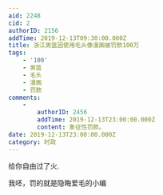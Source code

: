 ```yaml
---
aid: 2248
cid: 2
authorID: 2156
addTime: 2019-12-13T09:30:00.000Z
title: 浙江男篮因使用毛头像漫画被罚款100万
tags:
    - '100'
    - 男篮
    - 毛头
    - 漫画
    - 罚款
comments:
    -
        authorID: 2456
        addTime: 2019-12-13T23:00:00.000Z
        content: 象征性罚款。
date: 2019-12-13T23:00:00.000Z
category: 时政
---
```


给你自由过了火.

我呸，罚的就是隐晦爱毛的小编
